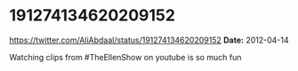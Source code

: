 # 191274134620209152
https://twitter.com/AliAbdaal/status/191274134620209152
**Date:** 2012-04-14

Watching clips from #TheEllenShow on youtube is so much fun
